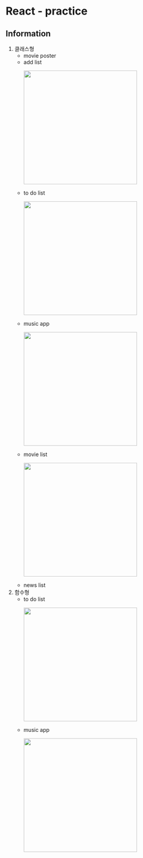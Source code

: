 # React - practice

<h2>Information</h2>
<ol>
    <li>
        클래스형
        <ul>
            <li>
                movie poster
            </li>
            <li>
                add list
                <p><img width="300" src="https://user-images.githubusercontent.com/45870886/106645472-bc7ee300-65cf-11eb-940a-d7bc0568ed91.gif"></p>
            </li>
            <li>
                to do list
                <p><img width="300" src="https://user-images.githubusercontent.com/45870886/106645059-39f62380-65cf-11eb-8780-57b841af4ba5.gif"></p>
            </li>
            <li>
                music app
                <p><img width="300" src="https://user-images.githubusercontent.com/45870886/106645330-8b061780-65cf-11eb-8515-78aeec580271.gif"></p>
            </li>
            <li>
                movie list
                <p><img width="300" src="https://user-images.githubusercontent.com/45870886/106645519-d02a4980-65cf-11eb-959b-07b34b2da243.gif"></p>
            </li>
            <li>
                news list
            </li>
        </ul>
    </li>
    <li>
        함수형
        <ul>
            <li>
                to do list
                <p><img width="300" src="https://user-images.githubusercontent.com/45870886/106644385-652c4300-65ce-11eb-923c-453242a410fc.gif"></p>
            </li>
            <li>
                music app
                <p><img width="300" src="https://user-images.githubusercontent.com/45870886/106645165-572af200-65cf-11eb-9050-1882acbb1901.gif"></p>
            </li>
        </ul>
    </li>
</ol>
